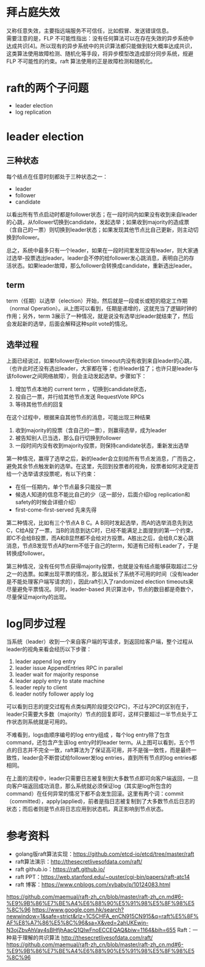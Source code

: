 # 拜占庭失效
又称任意失效，主要指远端服务不可信任，比如假冒、发送错误信息。  
需要注意的是，FLP 不可能性指出：没有任何算法可以在存在失效的异步系统中达成共识[4]。所以现有的异步系统中的共识算法都只能做到较大概率达成共识，这类算法使用故障检测、随机化等手段，将异步模型改造成部分同步系统，规避 FLP 不可能性的约束。raft 算法使用的正是故障检测和随机化。

# raft的两个子问题
* leader election
* log replication

# leader election

## 三种状态
每个结点在任意时刻都处于三种状态之一：
* leader
* follower
* candidate

以看出所有节点启动时都是follower状态；在一段时间内如果没有收到来自leader的心跳，从follower切换到candidate，发起选举；如果收到majority的造成票（含自己的一票）则切换到leader状态；如果发现其他节点比自己更新，则主动切换到follower。

总之，系统中最多只有一个leader，如果在一段时间里发现没有leader，则大家通过选举-投票选出leader。leader会不停的给follower发心跳消息，表明自己的存活状态。如果leader故障，那么follower会转换成candidate，重新选出leader。

## term
term（任期）以选举（election）开始，然后就是一段或长或短的稳定工作期（normal Operation）。从上图可以看到，任期是递增的，这就充当了逻辑时钟的作用；另外，term 3展示了一种情况，就是说没有选举出leader就结束了，然后会发起新的选举，后面会解释这种split vote的情况。

## 选举过程
上面已经说过，如果follower在election timeout内没有收到来自leader的心跳，（也许此时还没有选出leader，大家都在等；也许leader挂了；也许只是leader与该follower之间网络故障），则会主动发起选举。步骤如下：
1. 增加节点本地的 current term ，切换到candidate状态，
2. 投自己一票，并行给其他节点发送 RequestVote RPCs
3. 等待其他节点的回复

在这个过程中，根据来自其他节点的消息，可能出现三种结果

1. 收到majority的投票（含自己的一票），则赢得选举，成为leader
2. 被告知别人已当选，那么自行切换到follower
3. 一段时间内没有收到majority投票，则保持candidate状态，重新发出选举

第一种情况，赢得了选举之后，新的leader会立刻给所有节点发消息，广而告之，避免其余节点触发新的选举。在这里，先回到投票者的视角，投票者如何决定是否给一个选举请求投票呢，有以下约束：
* 在任一任期内，单个节点最多只能投一票
* 候选人知道的信息不能比自己的少（这一部分，后面介绍log replication和safety的时候会详细介绍）
* first-come-first-served 先来先得  

第二种情况，比如有三个节点A B C。A B同时发起选举，而A的选举消息先到达C，C给A投了一票，当B的消息到达C时，已经不能满足上面提到的第一个约束，即C不会给B投票，而A和B显然都不会给对方投票。A胜出之后，会给B,C发心跳消息，节点B发现节点A的term不低于自己的term，知道有已经有Leader了，于是转换成follower。  

第三种情况，没有任何节点获得majority投票，也就是没有结点能够获取超过二分之一的选票。如果出现平票的情况，那么就延长了系统不可用的时间（没有leader是不能处理客户端写请求的），因此raft引入了randomized election timeouts来尽量避免平票情况。同时，leader-based 共识算法中，节点的数目都是奇数个，尽量保证majority的出现。  

# log同步过程
当系统（leader）收到一个来自客户端的写请求，到返回给客户端，整个过程从leader的视角来看会经历以下步骤：
1. leader append log entry
2. leader issue AppendEntries RPC in parallel
3. leader wait for majority response
4. leader apply entry to state machine
5. leader reply to client
6. leader notify follower apply log

可以看到日志的提交过程有点类似两阶段提交(2PC)，不过与2PC的区别在于，leader只需要大多数（majority）节点的回复即可，这样只要超过一半节点处于工作状态则系统就是可用的。

不难看到，logs由顺序编号的log entry组成 ，每个log entry除了包含command，还包含产生该log entry时的leader term。从上图可以看到，五个节点的日志并不完全一致，raft算法为了保证高可用，并不是强一致性，而是最终一致性，leader会不断尝试给follower发log entries，直到所有节点的log entries都相同。

在上面的流程中，leader只需要日志被复制到大多数节点即可向客户端返回，一旦向客户端返回成功消息，那么系统就必须保证log（其实是log所包含的command）在任何异常的情况下都不会发生回滚。这里有两个词：commit（committed），apply(applied)，前者是指日志被复制到了大多数节点后日志的状态；而后者则是节点将日志应用到状态机，真正影响到节点状态。

# 参考资料
* golang版raft算法实现：https://github.com/etcd-io/etcd/tree/master/raft
* raft算法演示：http://thesecretlivesofdata.com/raft/
* raft github.io：https://raft.github.io/
* raft PPT：https://web.stanford.edu/~ouster/cgi-bin/papers/raft-atc14
* raft 博客：https://www.cnblogs.com/xybaby/p/10124083.html

https://github.com/maemual/raft-zh_cn/blob/master/raft-zh_cn.md#6-%E9%9B%86%E7%BE%A4%E6%88%90%E5%91%98%E5%8F%98%E5%8C%96
https://www.google.com.hk/search?newwindow=1&safe=strict&rlz=1C5CHFA_enCN915CN915&q=raft%E5%8F%AF%E8%A7%86%E5%8C%96&sa=X&ved=2ahUKEwjn-N3ojZbvAhVay4sBHfjhAacQ1QIwFnoECCEQAQ&biw=1164&bih=655
Raft：一种易于理解的共识算法
http://thesecretlivesofdata.com/raft/
https://github.com/maemual/raft-zh_cn/blob/master/raft-zh_cn.md#6-%E9%9B%86%E7%BE%A4%E6%88%90%E5%91%98%E5%8F%98%E5%8C%96
